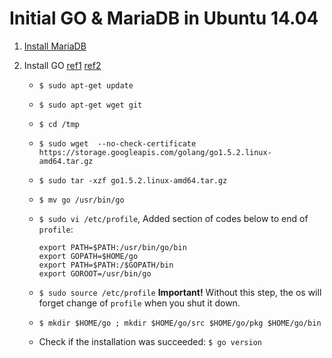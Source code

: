 # Initial GO & MariaDB in Ubuntu 14.04

1. [Install MariaDB](http://www.liquidweb.com/kb/how-to-install-mariadb-5-5-on-ubuntu-14-04-lts/)
   
2. Install GO [ref1](https://gist.github.com/jniltinho/8758e15a9ef80a189fce) [ref2](http://munchpress.com/install-golang-1-5-on-ubuntu/)
   
   * `$ sudo apt-get update`
     
   * `$ sudo apt-get wget git`
     
   * `$ cd /tmp`
     
   * `$ sudo wget  --no-check-certificate https://storage.googleapis.com/golang/go1.5.2.linux-amd64.tar.gz`
     
   * `$ sudo tar -xzf go1.5.2.linux-amd64.tar.gz`
     
   * `$ mv go /usr/bin/go`
     
   * `$ sudo vi /etc/profile`, Added section of codes below to end of `profile`:
     
     ``` shell
     export PATH=$PATH:/usr/bin/go/bin
     export GOPATH=$HOME/go
     export PATH=$PATH:/$GOPATH/bin
     export GOROOT=/usr/bin/go
     ```
     
   * `$ sudo source /etc/profile` __Important!__ Without this step, the os will forget change of `profile` when you shut it down.
     
   * `$ mkdir $HOME/go ; mkdir $HOME/go/src $HOME/go/pkg $HOME/go/bin`
     
   * Check if the installation was succeeded: `$ go version`
